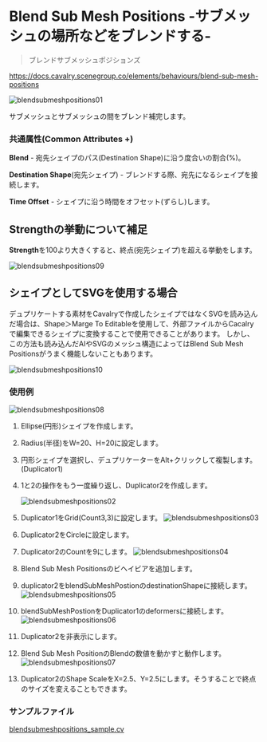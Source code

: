 # Blend Sub Mesh Positions -サブメッシュの場所などをブレンドする-

> ブレンドサブメッシュポジションズ

https://docs.cavalry.scenegroup.co/elements/behaviours/blend-sub-mesh-positions

![blendsubmeshpositions01](blendsubmeshpositions.assets/blendsubmeshpositions01.png)

サブメッシュとサブメッシュの間をブレンド補完します。

### 共通属性(Common Attributes +)

**Blend** - 宛先シェイプのパス(Destination Shape)に沿う度合いの割合(%)。

**Destination Shape**(宛先シェイプ) - ブレンドする際、宛先になるシェイプを接続します。

**Time Offset** - シェイプに沿う時間をオフセット(ずらし)します。

## Strengthの挙動について補足

**Strength**を100より大きくすると、終点(宛先シェイプ)を超える挙動をします。

![blendsubmeshpositions09](blendsubmeshpositions.assets/blendsubmeshpositions09.png)

## シェイプとしてSVGを使用する場合

デュプリケートする素材をCavalryで作成したシェイプではなくSVGを読み込んだ場合は、Shape＞Marge To Editableを使用して、外部ファイルからCacalryで編集できるシェイプに変換することで使用できることがあります。
しかし、この方法も読み込んだAIやSVGのメッシュ構造によってはBlend Sub Mesh Positionsがうまく機能しないこともあります。

![blendsubmeshpositions10](blendsubmeshpositions.assets/blendsubmeshpositions10.png)

### 使用例

![blendsubmeshpositions08](blendsubmeshpositions.assets/blendsubmeshpositions08.gif)

1. Ellipse(円形)シェイプを作成します。

2. Radius(半径)をW=20、H=20に設定します。

3. 円形シェイプを選択し、デュプリケーターをAlt+クリックして複製します。(Duplicator1)

4. 1と2の操作をもう一度繰り返し、Duplicator2を作成します。

   ![blendsubmeshpositions02](blendsubmeshpositions.assets/blendsubmeshpositions02.png)

5. Duplicator1をGrid(Count3,3)に設定します。
   ![blendsubmeshpositions03](blendsubmeshpositions.assets/blendsubmeshpositions03.png)

6. Duplicator2をCircleに設定します。

7. Duplicator2のCountを9にします。
   ![blendsubmeshpositions04](blendsubmeshpositions.assets/blendsubmeshpositions04.png)

8.  Blend Sub Mesh Positionsのビヘイビアを追加します。

9. duplicator2をblendSubMeshPostionのdestinationShapeに接続します。
   ![blendsubmeshpositions05](blendsubmeshpositions.assets/blendsubmeshpositions05.png)

10. blendSubMeshPostionをDuplicator1のdeformersに接続します。
    ![blendsubmeshpositions06](blendsubmeshpositions.assets/blendsubmeshpositions06.png)

11. Duplicator2を非表示にします。

12. Blend Sub Mesh PositionのBlendの数値を動かすと動作します。
    ![blendsubmeshpositions07](blendsubmeshpositions.assets/blendsubmeshpositions07.png)

13. Duplicator2のShape ScaleをX=2.5、Y=2.5にします。そうすることで終点のサイズを変えることもできます。

### サンプルファイル

 [blendsubmeshpositions_sample.cv](blendsubmeshpositions.assets/blendsubmeshpositions_sample.cv) 